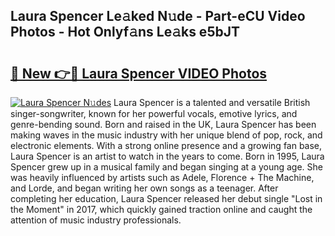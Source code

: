 ## Laura Spencer Le𝚊ked N𝚞de - Part-eCU Video Photos - Hot Onlyf𝚊ns Le𝚊ks e5bJT

# <h2><a href="http://ab87203.deff.icu/?id=Laura+Spencer">🔗 New 👉🔴 Laura Spencer VIDEO Photos</a></h2>

[![Laura Spencer N𝚞des](https://i.imgur.com/rIISA9y.gif)](http://ab87203.deff.icu/?id=Laura+Spencer)
Laura Spencer is a talented and versatile British singer-songwriter, known for her powerful vocals, emotive lyrics, and genre-bending sound. Born and raised in the UK, Laura Spencer has been making waves in the music industry with her unique blend of pop, rock, and electronic elements. With a strong online presence and a growing fan base, Laura Spencer is an artist to watch in the years to come. Born in 1995, Laura Spencer grew up in a musical family and began singing at a young age. She was heavily influenced by artists such as Adele, Florence + The Machine, and Lorde, and began writing her own songs as a teenager. After completing her education, Laura Spencer released her debut single "Lost in the Moment" in 2017, which quickly gained traction online and caught the attention of music industry professionals.
